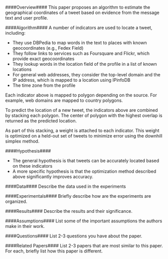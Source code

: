 ####Overview####
This paper proposes an algorithm to estimate the geographical coordinates of a tweet based on evidence from the message text and user profile.

####Algorithm####
A number of indicators are used to locate a tweet, including:
- They use DBPedia to map words in the text to places with known geocoordinates (e.g., Fedex Field)
- They follow links to services such as Foursquare and Flickr, which provide exact geocoordinates
- They lookup words in the location field of the profile in a list of known locations
- For general web addresses, they consider the top-level domain and the IP address, which is mapped to a location using IPinfoDB
- The time zone from the profile

Each indicator above is mapped to polygon depending on the source. For example, web domains are mapped to country polygons.

To predict the location of a new tweet, the indicators above are combined by stacking each polygon. The center of polygon with the highest overlap is returned as the predicted location.

As part of this stacking, a weight is attached to each indicator. This weight is optimized on a held-out set of tweets to minimize error using the downhill simplex method.

####Hypothesis####
- The general hypothesis is that tweets can be accurately located based on these indicators
- A more specific hypothesis is that the optimization method described above significantly improves accuracy.

####Data####
Describe the data used in the experiments

####Experimentals####
Briefly describe how are the experiments are organized.

####Results####
Describe the results and their significance.

####Assumptions####
List some of the important assumptions the authors make in their work.

####Questions####
List 2-3 questions you have about the paper.

####Related Papers####
List 2-3 papers that are most similar to this paper. For each, briefly list how this paper is different.
